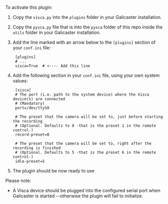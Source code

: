 To activate this plugin:

1. Copy the `visca.py` into the `plugins` folder in your Galicaster installation.
2. Copy the `pysca.py` file that is into the `pysca` folder of this repo inside the `utils` folder in your Galicaster installation.
3. Add the line marked with an arrow below to the `[plugins]` section of your `conf.ini` file:
        
        [plugins]
        # ...
        visca=True  # <---- Add this line

4. Add the following section in your `conf.ini` file, using your own system values:

        [visca]
        # The port (i.e. path to the system device) where the Visca device(s) are connected
        # (Mandatory)
        port=/dev/ttyS0
        
        # The preset that the camera will be set to, just before starting the recording
        # (Optional. Defaults to 0 -that is the preset 1 in the remote control-)
        record-preset=0
        
        # The preset that the camera will be set to, right after the recording is finished
        # (Optional. Defaults to 5 -that is the preset 6 in the remote control-)
        idle-preset=5

5. The plugin should be now ready to use


Please note:

* A Visca device should be plugged into the configured serial port when Galicaster is started --otherwise the plugin will fail to initialize.